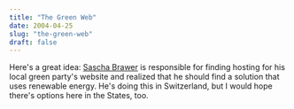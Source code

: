 ```yaml
---
title: "The Green Web"
date: 2004-04-25
slug: "the-green-web"
draft: false
---
```

Here's a great idea: [Sascha Brawer](https://web.archive.org/web/20040520204732/http://www.brawer.ch/blog/2004/04/23#SustainableWebHosting "Sascha Brawer's Blog") is responsible for finding hosting for his local green party's website and realized that he should find a solution that uses renewable energy. He's doing this in Switzerland, but I would hope there's options here in the States, too.
